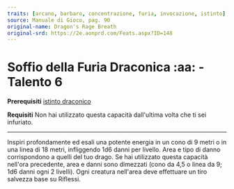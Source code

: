 ```yaml
---
traits: [arcano, barbaro, concentrazione, furia, invocazione, istinto]
source: Manuale di Gioco, pag. 90
original-name: Dragon's Rage Breath
original-srd: https://2e.aonprd.com/Feats.aspx?ID=148
---
```


# Soffio della Furia Draconica :aa: - Talento 6

**Prerequisiti** [istinto draconico](/classi/barbaro/istinti/istinto-draconico)

**Requisiti** Non hai utilizzato questa capacità dall'ultima volta che ti sei
infuriato.

---

Inspiri profondamente ed esali una potente energia in un cono di 9 metri o in
una linea di 18 metri, infliggendo 1d6 danni per livello. Area e tipo di danno
corrispondono a quelli del tuo drago. Se hai utilizzato questa capacità nell'ora
precedente, area e danni sono dimezzati (cono da 4,5 o linea da 9; 1d6 danni
ogni 2 livelli). Ogni creatura nell'area deve effettuare un tiro salvezza base
su Riflessi.
